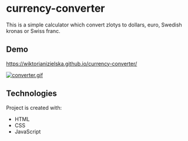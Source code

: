 # currency-converter
This is a simple calculator which convert zlotys to dollars, euro, Swedish kronas or Swiss franc. 
## Demo
https://wiktorianizielska.github.io/currency-converter/

[![converter.gif](https://i.postimg.cc/PJVXn2m1/converter.gif)](https://postimg.cc/dZdP8RN0)

## Technologies
Project is created with:
- HTML
- CSS
- JavaScript
